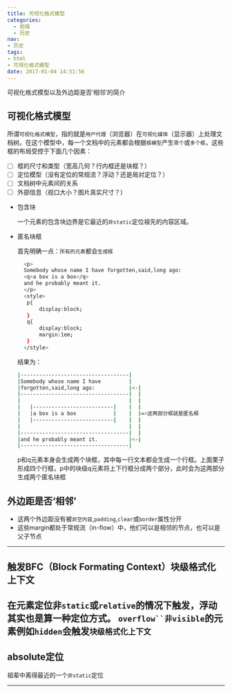```yaml
---
title: 可视化格式模型
categories:
  - 前端
  - 历史
nav:
- 历史
tags:
- html
- 可视化格式模型
date: 2017-01-04 14:51:56
---
```

可视化格式模型以及外边距是否‘相邻’的简介
<!--more-->
## 可视化格式模型

所谓`可视化格式模型`，指的就是`用户代理`（浏览器）在`可视化媒体`（显示器）上处理文档树。在这个模型中，每一个文档中的元素都会根据`框模型`产生`零个`或`多个框`，这些框的布局受控于下面几个因素：
- [ ] 框的尺寸和类型（宽高几何？行内框还是块框？）
- [ ] 定位模型（没有定位的常规流？浮动？还是局对定位？）
- [ ] 文档树中元素间的关系
- [ ] 外部信息（视口大小？图片真实尺寸？）

- 包含块

  一个元素的包含块边界是它最近的`非static`定位祖先的内容区域。
- 匿名块框

  首先明确一点：`所有的元素`都会`生成框`
  ```bash
    <p>
    Somebody whose name I have forgotten,said,long ago:
    <q>a box is a box</q>
    and he probably meant it.
    </p>
    <style>
     p{
         display:block;
     }
     q{
         display:block;
         margin:1em;
     }
    </style>
  ```
  结果为：
  ```bash
  |-----------------------------------|
  |Somebody whose name I have         |
  |forgotten,said,long ago:           |<-|
  |-----------------------------------|  |
  |                                   |  |
  |   |--------------------------|    |  |
  |   |a box is a box            |    |  |=>这两部分框就是匿名框
  |   |--------------------------|    |  |
  |                                   |  |
  |-----------------------------------|  |
  |and he probably meant it.          |<-|
  |-----------------------------------|
  ```
  p和q元素本身会生成两个块框，其中每一行文本都会生成一个行框。上面栗子形成四个行框，p中的块级q元素将上下行框分成两个部分，此时会为这两部分生成两个匿名块框
  
  
## 外边距是否‘相邻’
- 这两个外边距没有被`非空内容`,`padding`,`clear`或`border`属性分开
- 这些margin都处于常规流（in-flow）中，他们可以是相邻的节点，也可以是父子节点
---
## 触发BFC（Block Formating Context）块级格式化上下文
在元素定位非`static`或`relative`的情况下触发，浮动其实也是算一种定位方式。
**`overflow``非visible`的元素例如`hidden`会触发`块级格式化上下文`**
---
## absolute定位
祖辈中离得最近的一个`非static`定位

---